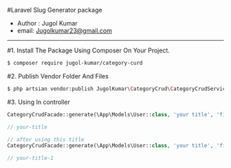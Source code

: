 
#Laravel Slug Generator package
- Author : Jugol Kumar
- email: Jugolkumar23@gmail.com
---


#1. Install The Package Using Composer On Your Project.


```sh 
$ composer require jugol-kumar/category-curd
 ```

#2. Publish Vendor Folder And Files

```sh
$ php artsian vendor:publish JugolKumar\CategoryCrud\CategoryCrudServiceProvider
```

#3. Using In controller 

```php
CategoryCrudFacade::generate(\App\Models\User::class, 'your title', 'field name');

// your-title
```

```php
// after using this title
CategoryCrudFacade::generate(\App\Models\User::class, 'your title', 'field name');

// your-title-1
```



